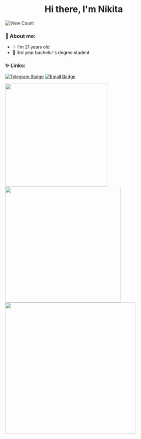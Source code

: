 <h1 align="center">Hi there, I'm Nikita </h1>
<div>
    <a align="left">
        <img src="https://komarev.com/ghpvc/?username=sknptsv&style=for-the-badge&color=1B5754" alt="View Count"
    </a>
</div>

### 🦕 About me:

- ✨ I'm 21 years old
- 🌻 3rd year bachelor's degree student
<!---
- 🧰 [Link to my CV](не скажу))
-->

### ✨ Links:

[![Telegram Badge](https://img.shields.io/badge/-Telegram-0088cc?style=for-the-badge&logo=appveyor&logo=Telegram&logoColor=white&color=blue)](https://t.me/skpntsv)
[![Email Badge](https://img.shields.io/badge/-Email-0088cc?style=for-the-badge&logo=appveyor&logo=Gmail&logoColor=white&color=yellow)](mailto:n1skopintsev@gmail.com)

<div>
  <a href="https://github.com/anuraghazra/github-readme-stats">
    <img align="left" width="330" src="https://github-readme-stats.vercel.app/api/top-langs/?username=skpntsv&show_icons=true&theme=ambient_gradient&layout=normal&cache_seconds=1800" />
  </a>
  
  <a href="https://github.com/anuraghazra/github-readme-stats">
    <img align="left" width="370" src="https://github-readme-stats.vercel.app/api?username=skpntsv&show_icons=true&theme=ambient_gradient&cache_seconds=1800&rank_icon=github&include_all_commits=true" />
  </a>
</div>

<a href="https://github.com/anuraghazra/github-readme-stats">
  <img align="down" width="420" src="https://github-readme-stats.vercel.app/api/pin/?username=skpntsv&repo=NSULabs&theme=ambient_gradient&cache_seconds=2000" />
</a>

<br clear="all" />
